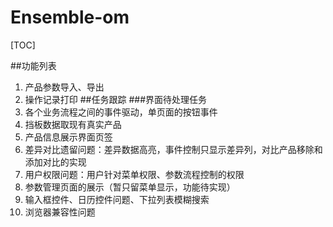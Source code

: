 # Ensemble-om
[TOC]

##功能列表
   1. 产品参数导入、导出
   2. 操作记录打印
##任务跟踪
  ###界面待处理任务
   1. 各个业务流程之间的事件驱动，单页面的按钮事件
   2. 挡板数据取现有真实产品
   3. 产品信息展示界面页签
   4. 差异对比遗留问题：差异数据高亮，事件控制只显示差异列，对比产品移除和添加对比的实现
   5. 用户权限问题：用户针对菜单权限、参数流程控制的权限
   6. 参数管理页面的展示（暂只留菜单显示，功能待实现）
   7. 输入框控件、日历控件问题、下拉列表模糊搜索
   8. 浏览器兼容性问题
